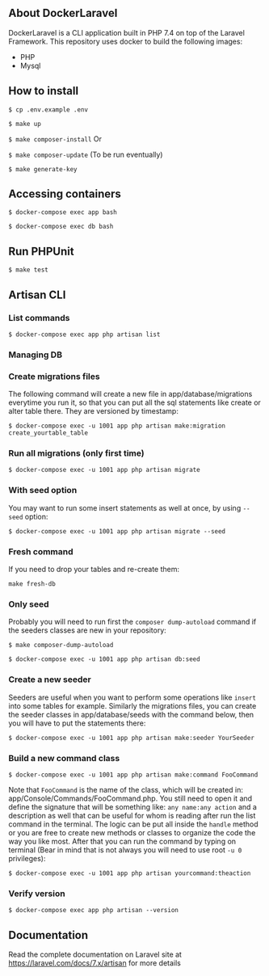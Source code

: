 ## About DockerLaravel

DockerLaravel is a CLI application built in PHP 7.4 on top of the Laravel Framework. This repository uses docker to build the following images:

- PHP
- Mysql

## How to install

`$ cp .env.example .env`

`$ make up`

`$ make composer-install` Or

`$ make composer-update` (To be run eventually)

`$ make generate-key`

## Accessing containers

`$ docker-compose exec app bash`

`$ docker-compose exec db bash`

## Run PHPUnit

`$ make test`

## Artisan CLI

### List commands

`$ docker-compose exec app php artisan list`


### Managing DB

### Create migrations files

The following command will create a new file in app/database/migrations everytime you run it, so that you can put all the sql statements like create or alter table there. They are versioned by timestamp:

`$ docker-compose exec -u 1001 app php artisan make:migration create_yourtable_table`


### Run all migrations (only first time)

`$ docker-compose exec -u 1001 app php artisan migrate`

### With seed option

You may want to run some insert statements as well at once, by using `--seed` option:

`$ docker-compose exec -u 1001 app php artisan migrate --seed`

### Fresh command

If you need to drop your tables and re-create them:

`make fresh-db`

### Only seed

Probably you will need to run first the `composer dump-autoload` command if the seeders classes are new in your repository:

`$ make composer-dump-autoload`

`$ docker-compose exec -u 1001 app php artisan db:seed`

### Create a new seeder

Seeders are useful when you want to perform some operations like `insert` into some tables for example. Similarly the migrations files, you can create the seeder classes in app/database/seeds with the command below, then you will have to put the statements there:

`$ docker-compose exec -u 1001 app php artisan make:seeder YourSeeder`

### Build a new command class

`$ docker-compose exec -u 1001 app php artisan make:command FooCommand`

Note that `FooCommand` is the name of the class, which will be created in: app/Console/Commands/FooCommand.php. You still need to open it and define the signature that will be something like: `any name:any action` and a description as well that can be useful for whom is reading after run the list command in the terminal. The logic can be put all inside the `handle` method or you are free to create new methods or classes to organize the code the way you like most. After that you can run the command by typing on terminal (Bear in mind that is not always you will need to use root `-u 0` privileges):

`$ docker-compose exec -u 1001 app php artisan yourcommand:theaction`

### Verify version

`$ docker-compose exec app php artisan --version`

## Documentation

Read the complete documentation on Laravel site at https://laravel.com/docs/7.x/artisan for more details
